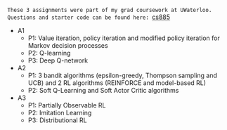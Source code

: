 `These 3 assignments were part of my grad coursework at UWaterloo. Questions and starter code can be found here: `[cs885](https://cs.uwaterloo.ca/~ppoupart/teaching/cs885-fall21/assignments.html)

- A1
  - P1: Value iteration, policy iteration and modified policy iteration for Markov decision processes
  - P2: Q-learning 
  - P3: Deep Q-network
- A2 
  - P1: 3 bandit algorithms (epsilon-greedy, Thompson sampling and UCB) and 2 RL algorithms (REINFORCE and model-based RL)
  - P2: Soft Q-Learning and Soft Actor Critic algorithms
- A3
  - P1: Partially Observable RL
  - P2: Imitation Learning
  - P3: Distributional RL